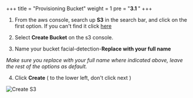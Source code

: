 +++
title = "Provisioning Bucket"
weight = 1
pre = "<b>3.1 </b>"
+++

1. From the aws console, search up **S3** in the search bar, and click on the first option. If you can't find it click [here](https://s3.console.aws.amazon.com/s3/home?region=ap-southeast-2#)

2. Select **Create Bucket** on the s3 console.
    
3. Name your bucket facial-detection-**Replace with your full name**

*Make sure you replace with your full name where indicated above, leave the rest of the options as default.*

4. Click **Create** ( to the lower left, don't click next )

![Create S3](/img/S3Create.png)
  